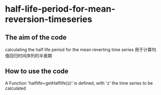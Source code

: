 # half-life-period-for-mean-reversion-timeseries

## The aim of the code
calculating the half life period for the mean reverting time series
用于计算均值回归时间序列的半衰期

## How to use the code
A Function 'halflife=getHalflife(z)' is defined, with 'z' the time series to be calculated




